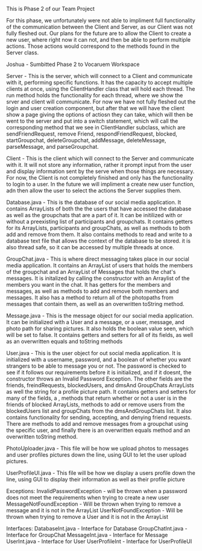 This is Phase 2 of our Team Project

For this phase, we unfortunately were not able to impliment full functionality of the communication between the Client and Server, as our Client was not fully fleshed out. Our plans for the future are to allow the Client to create a new user, where right now it can not, and then be able to perform multiple actions. Those actions would correspond to the methods found in the Server class.

Joshua - Sumbitted Phase 2 to Vocaruem Workspace

Server - This is the server, which will connect to a Client and communicate with it, performing specific functions. It has the capacity to accept multiple clients at once, using the ClientHandler class that will hold each thread. The run method holds the functionality for each thread, where we show the srver and client will communicate. For now we have not fully fleshed out the login and user creation component, but after that we will have the client show a page giving the options of actiosn they can take, which will then be went to the server and put into a switch statement, which will call the corresponding method that we see in ClientHandler subclass, which are sendFriendRequest, remove Friend, respondFriendRequest, blocked, startGroupchat, deleteGroupchat, addMessage, deleteMessage, parseMessage, and parseGroupchat.

Client - This is the client which will connect to the Server and communicate with it. It will not store any information, rather it prompt input from the user and display information sent by the serve when those things are necessary. For now, the Client is not completely finished and only has the functionality to login to a user. In the future we will impliment a create new user function, adn then allow the user to select the actions the Server supplies them.

Database.java - This is the database of our social media application. It contains ArrayLists of both the the users that have accessed the database as well as the groupchats that are a part of it. It can be initilized with or without a preexisting list of participants and groupchats. It contains getters for its ArrayLists, participants and groupChats, as well as methods to both add and remove from them. It also contains methods to read and write to a database text file that allows the context of the database to be stored. it is also thread safe, so it can be accessed by multiple threads at once.

GroupChat.java - This is where direct messaging takes place in our social media application. It contains an ArrayList of users that holds the members of the groupchat and an ArrayList of Messages that holds the chat's messages. It is initalized by calling the constructor with an Arraylist of the members you want in the chat. It has getters for the members and messages, as well as methods to add and remove both members and messages. It also has a method to return all of the photopaths from messages that contain them, as well as an overwritten toString method.

Message.java - This is the message object for our social media application. It can be initialized with a User and a message, or a user, message, and photo path for sharing pictures. It also holds the boolean value seen, which will be set to false. It contains getters and setters for all of its fields, as well as an overwritten equals and toString methods

User.java - This is the user object for out social media application. It is initialized with a username, password, and a boolean of whether you want strangers to be able to message you or not. The password is checked to see if it follows our requirements before it is initialized, and if it doesnt, the constructor throws an Invalid Password Exception. The other fields are the friends, freindRequests, blockedUsers, and dmsAnd GroupChats ArrayLists as well the string for a profile picture path. It contains getters and setters for many of the fields, a , methods that return whether or not a user is in the friends of blocked ArrayLists, methods to add or remove users from the blockedUsers list and groupChats from the dmsAndGroupChats list. It also contains functionality for sending, accepting, and denying friend requests. There are methods to add and remove messages from a groupchat using the specific user, and finally there is an overwritten equals method and an overwritten toString method.

PhotoUploader.java - This file will be how we upload photos to messages and user profiles pictures down the line, using GUI to let the user upload pictures.

UserProfileUI.java - This file will be how we display a users profile down the line, using GUI to display their information as well as their profile picture

Exceptions: InvalidPasswordException - will be thrown when a password does not meet the requirements when trying to create a new user MessageNotFoundException - Will be thrown when trying to remove a message and it is not in the ArrayList UserNotFoundException - Will be thrown when trying to remove a User and it is not in the ArrayList

Interfaces: DatabaseInt.java - Interface for Database GroupChatInt.java - Interface for GroupChat MessageInt.java - Interface for Message UserInt.java - Interface for User UserProfileInt - Interface for UserProfileUI
